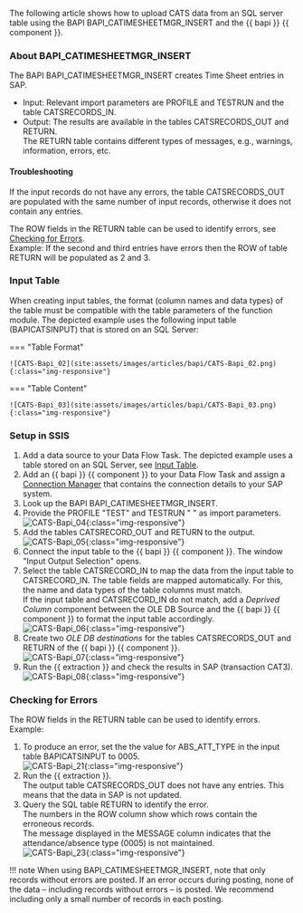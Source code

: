 
The following article shows how to upload CATS data from an SQL server table using the BAPI BAPI_CATIMESHEETMGR_INSERT and the {{ bapi }} {{ component }}.

### About BAPI_CATIMESHEETMGR_INSERT

The BAPI BAPI_CATIMESHEETMGR_INSERT creates Time Sheet entries in SAP.

- Input: Relevant import parameters are PROFILE and TESTRUN and the table CATSRECORDS_IN.  
- Output: The results are available in the tables CATSRECORDS_OUT and RETURN. <br>
The RETURN table contains different types of messages, e.g., warnings, information, errors, etc.  


#### Troubleshooting
If the input records do not have any errors, the table CATSRECORDS_OUT are populated with the same number of input records, otherwise it does not contain any entries. <br>

The ROW fields in the RETURN table can be used to identify errors, see [Checking for Errors](#checking-for-errors).<br>
Example: If the second and third entries have errors then the ROW of table RETURN will be populated as 2 and 3.

### Input Table

When creating input tables, the format (column names and data types) of the table must be compatible with the table parameters of the function module.
The depicted example uses the following input table (BAPICATSINPUT) that is stored on an SQL Server:

=== "Table Format"

    ![CATS-Bapi_02](site:assets/images/articles/bapi/CATS-Bapi_02.png){:class="img-responsive"}

=== "Table Content"

    ![CATS-Bapi_03](site:assets/images/articles/bapi/CATS-Bapi_03.png){:class="img-responsive"}


### Setup in SSIS

1. Add a data source to your Data Flow Task. The depicted example uses a table stored on an SQL Server, see [Input Table](#input-table).
2. Add an {{ bapi }} {{ component }} to your Data Flow Task and assign a [Connection Manager](https://help.theobald-software.com/en/xtract-is/sap-connection/the-connection-manager) that contains the connection details to your SAP system. 
3. Look up the BAPI BAPI_CATIMESHEETMGR_INSERT.
4. Provide the PROFILE "TEST" and TESTRUN " " as import parameters.<br>
![CATS-Bapi_04](site:assets/images/articles/bapi/BAPI-CATS-Imports.png){:class="img-responsive"}
5. Add the tables CATSRECORD_OUT and RETURN to the output.<br>
![CATS-Bapi_05](site:assets/images/articles/bapi/BAPI-CATS-Tables.png){:class="img-responsive"}
6. Connect the input table to the {{ bapi }} {{ component }}. The window "Input Output Selection" opens.
7. Select the table CATSRECORD_IN to map the data from the input table to CATSRECORD_IN.
The table fields are mapped automatically. For this, the name and data types of the table columns must match.<br>
If the input table and CATSRECORD_IN do not match, add a *Deprived Column* component between the OLE DB Source and the {{ bapi }} {{ component }} to format the input table accordingly.<br>
![CATS-Bapi_06](site:assets/images/articles/bapi/BAPI-CATS-mapping.png){:class="img-responsive"}
8. Create two *OLE DB destinations* for the tables CATSRECORDS_OUT and RETURN of the {{ bapi }} {{ component }}.<br>
![CATS-Bapi_07](site:assets/images/articles/bapi/CATS-Bapi_04.png){:class="img-responsive"}
9. Run the {{ extraction }} and check the results in SAP (transaction CAT3).<br>
![CATS-Bapi_08](site:assets/images/articles/bapi/CATS-Bapi_16.png){:class="img-responsive"}

### Checking for Errors

The ROW fields in the RETURN table can be used to identify errors. Example:<br>

1. To produce an error, set the the value for ABS_ATT_TYPE in the input table BAPICATSINPUT to 0005.<br>
![CATS-Bapi_21](site:assets/images/articles/bapi/CATS-Bapi_21.jpg){:class="img-responsive"}
2. Run the {{ extraction }}.<br>
The output table CATSRECORDS_OUT does not have any entries. This means that the data in SAP is not updated.
3. Query the SQL table RETURN to identify the error.<br>
The numbers in the ROW column show which rows contain the erroneous records. <br>
The message displayed in the MESSAGE column indicates that the attendance/absence type (0005) is not maintained.<br>
![CATS-Bapi_23](site:assets/images/articles/bapi/CATS-Bapi_23.jpg){:class="img-responsive"}

!!! note
	When using BAPI_CATIMESHEETMGR_INSERT, note that only records without errors are posted. 
	If an error occurs during posting, none of the data – including records without errors – is posted. 
	We recommend including only a small number of records in each posting.


